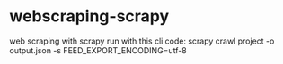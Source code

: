 # webscraping-scrapy
web scraping with scrapy 
run with this cli code:
scrapy crawl project -o output.json -s FEED_EXPORT_ENCODING=utf-8
